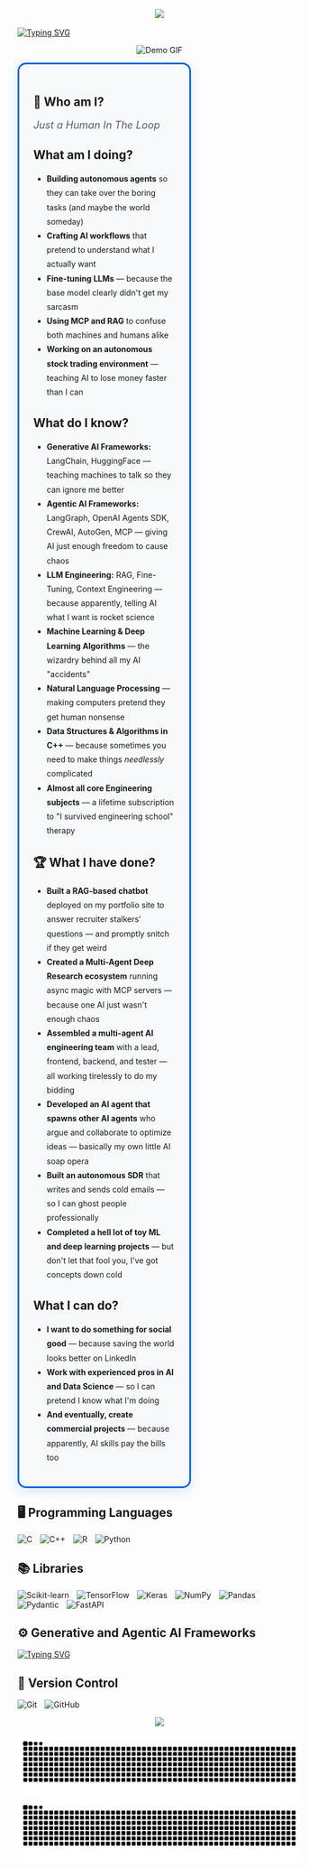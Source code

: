 
<p align="center">
  <img src="https://capsule-render.vercel.app/api?text=Glad%20to%20see%20you're%20here!&fontSize=40&animation=fadeIn&type=venom&color=0:925FA1,100:71AEBF&height=100&stroke=3B241F&fontColor=EFD8F0&strokeWidth=0.5" />
</p>

<a href="https://git.io/typing-svg"><img src="https://readme-typing-svg.demolab.com?font=Fira+Code&size=23&duration=3000&pause=300&color=EC8FF3FF&background=E8C3FC5B&center=true&vCenter=true&width=1300&lines=Hi!+I+am+Jai+Keshav+Sharma.;Undergrad+specializing+in+Artificial+Intelligence%2C+pursuing+a+B.Tech+(Honours)+degree." alt="Typing SVG" /></a>



<!---GIF ------- 
<p align="center">
  <img 
    src="https://user-images.githubusercontent.com/74038190/212750155-3ceddfbd-19d3-40a3-87af-8d329c8323c4.gif" 
    alt="Demo GIF" 
    width="700" 
    height="350"
  >
</p>
-->



<p align="center">
  <img 
    src="https://user-images.githubusercontent.com/74038190/212284158-e840e285-664b-44d7-b79b-e264b5e54825.gif" 
    alt="Demo GIF" 
    width="90%" 
    height="50"
  >









<div align="left" style="width: 50%; border: 3px solid #0366d6; padding: 25px; border-radius: 15px; background: #f8f9fa; box-shadow: 0 6px 20px rgba(3,102,214,0.15);">

<h2 align="left"><strong>🤖 Who am I?</strong></h2>
<p align="left" style="font-size: 18px; font-style: italic; color: #586069; margin-bottom: 20px;">
  <em>Just a Human In The Loop</em>
</p>

<h2 align="left"><strong>What am I doing?</strong></h2>
<ul style="line-height: 1.8;">
  <li><strong>Building autonomous agents</strong> so they can take over the boring tasks (and maybe the world someday)</li>
  <li><strong>Crafting AI workflows</strong> that pretend to understand what I actually want</li>
  <li><strong>Fine-tuning LLMs</strong> — because the base model clearly didn't get my sarcasm</li>
  <li><strong>Using MCP and RAG</strong> to confuse both machines and humans alike</li>
  <li><strong>Working on an autonomous stock trading environment</strong> — teaching AI to lose money faster than I can</li>
</ul>

<h2 align="left"><strong>What do I know?</strong></h2>
<ul style="line-height: 1.8;">
  <li><strong>Generative AI Frameworks:</strong> LangChain, HuggingFace — teaching machines to talk so they can ignore me better</li>
  <li><strong>Agentic AI Frameworks:</strong> LangGraph, OpenAI Agents SDK, CrewAI, AutoGen, MCP — giving AI just enough freedom to cause chaos</li>
  <li><strong>LLM Engineering:</strong> RAG, Fine-Tuning, Context Engineering — because apparently, telling AI what I want is rocket science</li>
  <li><strong>Machine Learning & Deep Learning Algorithms</strong> — the wizardry behind all my AI "accidents"</li>
  <li><strong>Natural Language Processing</strong> — making computers pretend they get human nonsense</li>
  <li><strong>Data Structures & Algorithms in C++</strong> — because sometimes you need to make things <em>needlessly</em> complicated</li>
  <li><strong>Almost all core Engineering subjects</strong> — a lifetime subscription to "I survived engineering school" therapy</li>
</ul>

<h2 align="left"><strong>🏆 What I have done?</strong></h2>
<ul style="line-height: 1.8;">
  <li><strong>Built a RAG-based chatbot</strong> deployed on my portfolio site to answer recruiter stalkers' questions — and promptly snitch if they get weird</li>
  <li><strong>Created a Multi-Agent Deep Research ecosystem</strong> running async magic with MCP servers — because one AI just wasn't enough chaos</li>
  <li><strong>Assembled a multi-agent AI engineering team</strong> with a lead, frontend, backend, and tester — all working tirelessly to do my bidding</li>
  <li><strong>Developed an AI agent that spawns other AI agents</strong> who argue and collaborate to optimize ideas — basically my own little AI soap opera</li>
  <li><strong>Built an autonomous SDR</strong> that writes and sends cold emails — so I can ghost people professionally</li>
  <li><strong>Completed a hell lot of toy ML and deep learning projects</strong> — but don't let that fool you, I've got concepts down cold</li>
</ul>

<h2 align="left"><strong>What I can do?</strong></h2>
<ul style="line-height: 1.8;">
  <li><strong>I want to do something for social good</strong> — because saving the world looks better on LinkedIn</li>
  <li><strong>Work with experienced pros in AI and Data Science</strong> — so I can pretend I know what I'm doing</li>
  <li><strong>And eventually, create commercial projects</strong> — because apparently, AI skills pay the bills too</li>
</ul>

</div>












































  



  



<!--LOGOS-->
<h2>🖥️ Programming Languages</h2>
<p align="left">
  <img src="https://raw.githubusercontent.com/marwin1991/profile-technology-icons/refs/heads/main/icons/c.png" alt="C" width="35" height="35" style="margin-right:10px;">
  <img src="https://raw.githubusercontent.com/marwin1991/profile-technology-icons/refs/heads/main/icons/c++.png" alt="C++" width="35" height="35" style="margin-right:10px;">
  <img src="https://www.r-project.org/Rlogo.png" alt="R" width="35" height="35" style="margin-right:10px;">
  <img src="https://raw.githubusercontent.com/marwin1991/profile-technology-icons/refs/heads/main/icons/python.png" alt="Python" width="35" height="35">
</p>


<h2>📚 Libraries</h2>
<p align="left">
  <img src="https://sklearn.org/stable/_static/scikit-learn-logo-small.png" alt="Scikit-learn" width="35" height="35" style="margin-right:10px;">
  <img src="https://upload.wikimedia.org/wikipedia/commons/2/2d/Tensorflow_logo.svg" alt="TensorFlow" width="35" height="35" style="margin-right:10px;">
  <img src="https://upload.wikimedia.org/wikipedia/commons/a/ae/Keras_logo.svg" alt="Keras" width="35" height="35" style="margin-right:10px;">
  <img src="https://numpy.org/images/logo.svg" alt="NumPy" width="35" height="35" style="margin-right:10px;">
  <img src="https://encrypted-tbn0.gstatic.com/images?q=tbn:ANd9GcTCpCB6Du8H6Lrm5WIbDcdW59uqoSiL-eeTlw&s" alt="Pandas" width="35" height="35" style="margin-right:10px;">
  <!-- Placeholder icons for Pydantic & TypedDict -->
  <img src="https://docs.pydantic.dev/latest/logo-white.svg" alt="Pydantic" width="35" height="35" style="margin-right:10px;">
  <img src="https://fastapi.tiangolo.com/img/icon-white.svg" alt="FastAPI" width="35" height="35">
</p>

<h2>⚙️ Generative and Agentic AI Frameworks</h2>

[![Typing SVG](https://readme-typing-svg.demolab.com?font=Google+Sans+Code&weight=750&size=22&duration=3000&pause=200&color=876A9E&background=E8C3FC00&vCenter=true&width=300&lines=LangChain;LangGraph;CrewAI;Microsoft+AutoGen;OpenAI+Agents+SDK;Model+Context+Protocol)](https://git.io/typing-svg)


<h2>🔄 Version Control</h2>
<p align="left">
  <img src="https://raw.githubusercontent.com/marwin1991/profile-technology-icons/refs/heads/main/icons/git.png" alt="Git" width="35" height="35" style="margin-right:10px;">
  <img src="https://raw.githubusercontent.com/marwin1991/profile-technology-icons/refs/heads/main/icons/github.png" alt="GitHub" width="35" height="35">
</p>





<p align="center">
  <img src="https://capsule-render.vercel.app/api?text=Have%20a%20Good%20Day!!&fontSize=40&animation=twinkling&type=waving&color=0:925FA1,100:71AEBF&height=100&stroke=3B241F&fontColor=EFD8F0&strokeWidth=0.5&section=footer" />
</p>
















![Snake animation](https://raw.githubusercontent.com/Jai-Keshav-Sharma/Jai-Keshav-Sharma/output/github-contribution-grid-snake.svg#gh-light-mode-only)
![Snake animation](https://raw.githubusercontent.com/Jai-Keshav-Sharma/Jai-Keshav-Sharma/output/github-contribution-grid-snake-dark.svg#gh-dark-mode-only)


